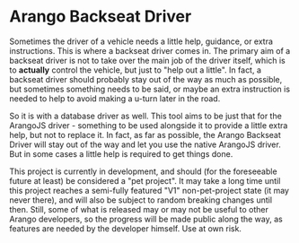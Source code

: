 # Arango Backseat Driver

Sometimes the driver of a vehicle needs a little help, guidance, or extra instructions. This is where a backseat driver comes in. The primary aim of a backseat driver is not to take over the main job of the driver itself, which is to **actually** control the vehicle, but just to "help out a little". In fact, a backseat driver should probably stay out of the way as much as possible, but sometimes something needs to be said, or maybe an extra instruction is needed to help to avoid making a u-turn later in the road.

So it is with a database driver as well. This tool aims to be just that for the ArangoJS driver - something to be used alongside it to provide a little extra help, but not to replace it. In fact, as far as possible, the Arango Backseat Driver will stay out of the way and let you use the native ArangoJS driver. But in some cases a little help is required to get things done.

This project is currently in development, and should (for the foreseeable future at least) be considered a "pet project". It may take a long time until this project reaches a semi-fully featured "V1" non-pet-project state (it may never there), and will also be subject to random breaking changes until then. Still, some of what is released may or may not be useful to other Arango developers, so the progress will be made public along the way, as features are needed by the developer himself. Use at own risk.
